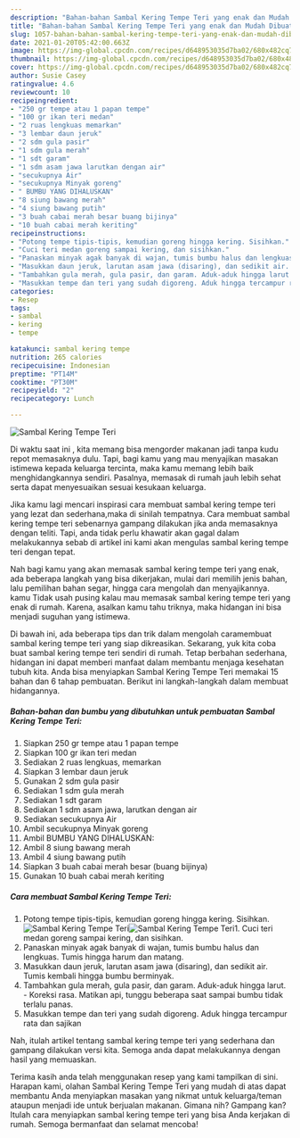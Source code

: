 ```yaml
---
description: "Bahan-bahan Sambal Kering Tempe Teri yang enak dan Mudah Dibuat"
title: "Bahan-bahan Sambal Kering Tempe Teri yang enak dan Mudah Dibuat"
slug: 1057-bahan-bahan-sambal-kering-tempe-teri-yang-enak-dan-mudah-dibuat
date: 2021-01-20T05:42:00.663Z
image: https://img-global.cpcdn.com/recipes/d648953035d7ba02/680x482cq70/sambal-kering-tempe-teri-foto-resep-utama.jpg
thumbnail: https://img-global.cpcdn.com/recipes/d648953035d7ba02/680x482cq70/sambal-kering-tempe-teri-foto-resep-utama.jpg
cover: https://img-global.cpcdn.com/recipes/d648953035d7ba02/680x482cq70/sambal-kering-tempe-teri-foto-resep-utama.jpg
author: Susie Casey
ratingvalue: 4.6
reviewcount: 10
recipeingredient:
- "250 gr tempe atau 1 papan tempe"
- "100 gr ikan teri medan"
- "2 ruas lengkuas memarkan"
- "3 lembar daun jeruk"
- "2 sdm gula pasir"
- "1 sdm gula merah"
- "1 sdt garam"
- "1 sdm asam jawa larutkan dengan air"
- "secukupnya Air"
- "secukupnya Minyak goreng"
- " BUMBU YANG DIHALUSKAN"
- "8 siung bawang merah"
- "4 siung bawang putih"
- "3 buah cabai merah besar buang bijinya"
- "10 buah cabai merah keriting"
recipeinstructions:
- "Potong tempe tipis-tipis, kemudian goreng hingga kering. Sisihkan."
- "Cuci teri medan goreng sampai kering, dan sisihkan."
- "Panaskan minyak agak banyak di wajan, tumis bumbu halus dan lengkuas. Tumis hingga harum dan matang."
- "Masukkan daun jeruk, larutan asam jawa (disaring), dan sedikit air. Tumis kembali hingga bumbu berminyak."
- "Tambahkan gula merah, gula pasir, dan garam. Aduk-aduk hingga larut. Koreksi rasa. Matikan api, tunggu beberapa saat sampai bumbu tidak terlalu panas."
- "Masukkan tempe dan teri yang sudah digoreng. Aduk hingga tercampur rata dan sajikan"
categories:
- Resep
tags:
- sambal
- kering
- tempe

katakunci: sambal kering tempe 
nutrition: 265 calories
recipecuisine: Indonesian
preptime: "PT14M"
cooktime: "PT30M"
recipeyield: "2"
recipecategory: Lunch

---
```



![Sambal Kering Tempe Teri](https://img-global.cpcdn.com/recipes/d648953035d7ba02/680x482cq70/sambal-kering-tempe-teri-foto-resep-utama.jpg)

Di waktu  saat ini , kita memang bisa mengorder makanan jadi tanpa kudu repot memasaknya dulu. Tapi, bagi kamu yang mau menyajikan masakan istimewa kepada keluarga tercinta, maka kamu memang lebih baik menghidangkannya sendiri. Pasalnya, memasak di rumah jauh lebih sehat serta dapat menyesuaikan sesuai kesukaan keluarga.

Jika kamu lagi mencari inspirasi cara membuat sambal kering tempe teri yang lezat dan sederhana,maka di sinilah tempatnya. Cara membuat sambal kering tempe teri  sebenarnya gampang dilakukan jika anda memasaknya dengan teliti. Tapi, anda tidak perlu khawatir akan gagal dalam melakukannya 
sebab di artikel ini kami akan mengulas sambal kering tempe teri dengan tepat.  



Nah bagi kamu yang akan memasak sambal kering tempe teri yang enak, ada beberapa langkah yang bisa dikerjakan, mulai dari memilih jenis bahan, lalu pemilihan bahan segar, hingga cara mengolah dan menyajikannya. kamu Tidak usah pusing kalau mau memasak sambal kering tempe teri yang enak di rumah. Karena, asalkan kamu  tahu triknya, maka hidangan ini bisa menjadi suguhan yang istimewa.

Di bawah ini, ada beberapa tips dan trik dalam mengolah caramembuat sambal kering tempe teri yang siap dikreasikan. Sekarang, yuk kita coba buat sambal kering tempe teri sendiri di rumah. Tetap berbahan sederhana, hidangan ini dapat memberi manfaat dalam membantu menjaga kesehatan tubuh kita. Anda bisa menyiapkan Sambal Kering Tempe Teri memakai 15 bahan dan 6 tahap pembuatan. Berikut ini langkah-langkah dalam membuat hidangannya.

<!--inarticleads1-->

##### Bahan-bahan dan bumbu yang dibutuhkan untuk pembuatan Sambal Kering Tempe Teri:

1. Siapkan 250 gr tempe atau 1 papan tempe
1. Siapkan 100 gr ikan teri medan
1. Sediakan 2 ruas lengkuas, memarkan
1. Siapkan 3 lembar daun jeruk
1. Gunakan 2 sdm gula pasir
1. Sediakan 1 sdm gula merah
1. Sediakan 1 sdt garam
1. Sediakan 1 sdm asam jawa, larutkan dengan air
1. Sediakan secukupnya Air
1. Ambil secukupnya Minyak goreng
1. Ambil  BUMBU YANG DIHALUSKAN:
1. Ambil 8 siung bawang merah
1. Ambil 4 siung bawang putih
1. Siapkan 3 buah cabai merah besar (buang bijinya)
1. Gunakan 10 buah cabai merah keriting




<!--inarticleads2-->

##### Cara membuat Sambal Kering Tempe Teri:

1. Potong tempe tipis-tipis, kemudian goreng hingga kering. Sisihkan.
<img src="https://img-global.cpcdn.com/steps/653f4b21720def5b/160x128cq70/sambal-kering-tempe-teri-langkah-memasak-1-foto.jpg" alt="Sambal Kering Tempe Teri"><img src="https://img-global.cpcdn.com/steps/60b75632877ac198/160x128cq70/sambal-kering-tempe-teri-langkah-memasak-1-foto.jpg" alt="Sambal Kering Tempe Teri">1. Cuci teri medan goreng sampai kering, dan sisihkan.
1. Panaskan minyak agak banyak di wajan, tumis bumbu halus dan lengkuas. Tumis hingga harum dan matang.
1. Masukkan daun jeruk, larutan asam jawa (disaring), dan sedikit air. Tumis kembali hingga bumbu berminyak.
1. Tambahkan gula merah, gula pasir, dan garam. Aduk-aduk hingga larut. - Koreksi rasa. Matikan api, tunggu beberapa saat sampai bumbu tidak terlalu panas.
1. Masukkan tempe dan teri yang sudah digoreng. Aduk hingga tercampur rata dan sajikan




Nah, itulah artikel tentang  sambal kering tempe teri  yang sederhana dan gampang dilakukan versi kita. Semoga anda dapat melakukannya dengan hasil yang memuaskan. 

Terima kasih anda telah menggunakan resep yang kami tampilkan di sini. Harapan kami, olahan  Sambal Kering Tempe Teri yang mudah di atas dapat membantu Anda menyiapkan masakan yang nikmat untuk keluarga/teman ataupun menjadi ide untuk berjualan makanan. Gimana nih? Gampang kan? Itulah cara menyiapkan sambal kering tempe teri yang bisa Anda kerjakan di rumah. Semoga bermanfaat dan selamat mencoba!

